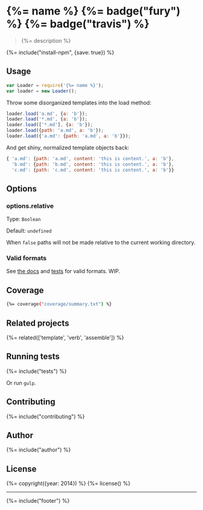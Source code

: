 # {%= name %} {%= badge("fury") %} {%= badge("travis") %}
> {%= description %}

{%= include("install-npm", {save: true}) %}

## Usage

```js
var Loader = require('{%= name %}');
var loader = new Loader();
```

Throw some disorganized templates into the load method:

```js
loader.load('a.md', {a: 'b'});
loader.load('*.md', {a: 'b'});
loader.load(['*.md'], {a: 'b'});
loader.load({path: 'a.md', a: 'b'});
loader.load({'a.md': {path: 'a.md', a: 'b'}});
```

And get shiny, normalized template objects back:

```js
{ 'a.md': {path: 'a.md', content: 'this is content.', a: 'b'},
  'b.md': {path: 'b.md', content: 'this is content.', a: 'b'},
  'c.md': {path: 'c.md', content: 'this is content.', a: 'b'}}
```

## Options

### options.relative

Type: `Boolean` 

Default: `undefined`

When `false` paths will not be made relative to the current working directory.


### Valid formats

See [the docs](./docs/conventions.md) and [tests](./tests) for valid formats. WIP.

## Coverage

```sh
{%= coverage("coverage/summary.txt") %}
```

## Related projects
{%= related(['template', 'verb', 'assemble']) %}

## Running tests
{%= include("tests") %}

Or run `gulp`.

## Contributing
{%= include("contributing") %}

## Author
{%= include("author") %}

## License
{%= copyright({year: 2014}) %}
{%= license() %}

***

{%= include("footer") %}
<!-- deps:mocha -->
